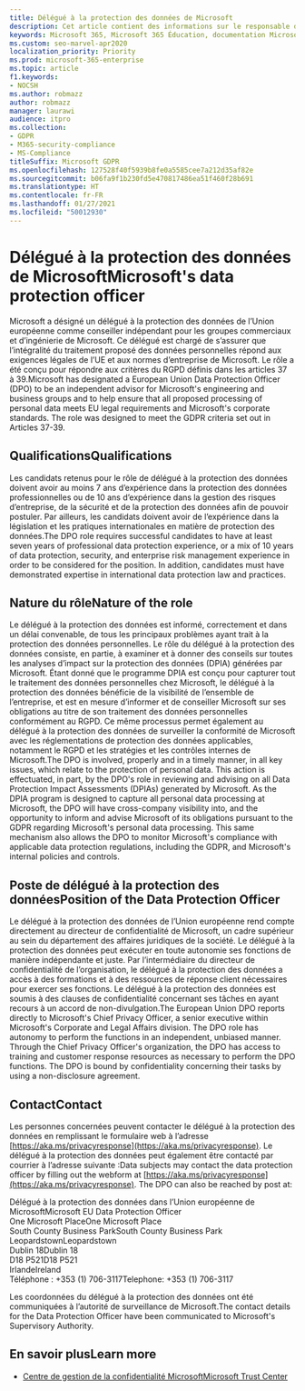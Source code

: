 ```yaml
---
title: Délégué à la protection des données de Microsoft
description: Cet article contient des informations sur le responsable de la protection des données de l’Union européenne (DPO) de Microsoft pour le RGPD.
keywords: Microsoft 365, Microsoft 365 Éducation, documentation Microsoft 365, RGPD
ms.custom: seo-marvel-apr2020
localization_priority: Priority
ms.prod: microsoft-365-enterprise
ms.topic: article
f1.keywords:
- NOCSH
ms.author: robmazz
author: robmazz
manager: laurawi
audience: itpro
ms.collection:
- GDPR
- M365-security-compliance
- MS-Compliance
titleSuffix: Microsoft GDPR
ms.openlocfilehash: 127528f40f5939b8fe0a5585cee7a212d35af82e
ms.sourcegitcommit: b06fa9f1b230fd5e470817486ea51f460f28b691
ms.translationtype: HT
ms.contentlocale: fr-FR
ms.lasthandoff: 01/27/2021
ms.locfileid: "50012930"
---
```

# <a name="microsofts-data-protection-officer"></a><span data-ttu-id="fbaea-104">Délégué à la protection des données de Microsoft</span><span class="sxs-lookup"><span data-stu-id="fbaea-104">Microsoft's data protection officer</span></span>

<span data-ttu-id="fbaea-p101">Microsoft a désigné un délégué à la protection des données de l’Union européenne comme conseiller indépendant pour les groupes commerciaux et d’ingénierie de Microsoft. Ce délégué est chargé de s’assurer que l’intégralité du traitement proposé des données personnelles répond aux exigences légales de l’UE et aux normes d’entreprise de Microsoft. Le rôle a été conçu pour répondre aux critères du RGPD définis dans les articles 37 à 39.</span><span class="sxs-lookup"><span data-stu-id="fbaea-p101">Microsoft has designated a European Union Data Protection Officer (DPO) to be an independent advisor for Microsoft's engineering and business groups and to help ensure that all proposed processing of personal data meets EU legal requirements and Microsoft's corporate standards. The role was designed to meet the GDPR criteria set out in Articles 37-39.</span></span>

## <a name="qualifications"></a><span data-ttu-id="fbaea-107">Qualifications</span><span class="sxs-lookup"><span data-stu-id="fbaea-107">Qualifications</span></span>

<span data-ttu-id="fbaea-p102">Les candidats retenus pour le rôle de délégué à la protection des données doivent avoir au moins 7 ans d’expérience dans la protection des données professionnelles ou de 10 ans d’expérience dans la gestion des risques d’entreprise, de la sécurité et de la protection des données afin de pouvoir postuler. Par ailleurs, les candidats doivent avoir de l’expérience dans la législation et les pratiques internationales en matière de protection des données.</span><span class="sxs-lookup"><span data-stu-id="fbaea-p102">The DPO role requires successful candidates to have at least seven years of professional data protection experience, or a mix of 10 years of data protection, security, and enterprise risk management experience in order to be considered for the position. In addition, candidates must have demonstrated expertise in international data protection law and practices.</span></span> 

## <a name="nature-of-the-role"></a><span data-ttu-id="fbaea-110">Nature du rôle</span><span class="sxs-lookup"><span data-stu-id="fbaea-110">Nature of the role</span></span>

<span data-ttu-id="fbaea-p103">Le délégué à la protection des données est informé, correctement et dans un délai convenable, de tous les principaux problèmes ayant trait à la protection des données personnelles. Le rôle du délégué à la protection des données consiste, en partie, à examiner et à donner des conseils sur toutes les analyses d’impact sur la protection des données (DPIA) générées par Microsoft. Étant donné que le programme DPIA est conçu pour capturer tout le traitement des données personnelles chez Microsoft, le délégué à la protection des données bénéficie de la visibilité de l’ensemble de l’entreprise, et est en mesure d’informer et de conseiller Microsoft sur ses obligations au titre de son traitement des données personnelles conformément au RGPD. Ce même processus permet également au délégué à la protection des données de surveiller la conformité de Microsoft avec les réglementations de protection des données applicables, notamment le RGPD et les stratégies et les contrôles internes de Microsoft.</span><span class="sxs-lookup"><span data-stu-id="fbaea-p103">The DPO is involved, properly and in a timely manner, in all key issues, which relate to the protection of personal data. This action is effectuated, in part, by the DPO's role in reviewing and advising on all Data Protection Impact Assessments (DPIAs) generated by Microsoft. As the DPIA program is designed to capture all personal data processing at Microsoft, the DPO will have cross-company visibility into, and the opportunity to inform and advise Microsoft of its obligations pursuant to the GDPR regarding Microsoft's personal data processing. This same mechanism also allows the DPO to monitor Microsoft's compliance with applicable data protection regulations, including the GDPR, and Microsoft's internal policies and controls.</span></span> 

## <a name="position-of-the-data-protection-officer"></a><span data-ttu-id="fbaea-115">Poste de délégué à la protection des données</span><span class="sxs-lookup"><span data-stu-id="fbaea-115">Position of the Data Protection Officer</span></span>

<span data-ttu-id="fbaea-p104">Le délégué à la protection des données de l’Union européenne rend compte directement au directeur de confidentialité de Microsoft, un cadre supérieur au sein du département des affaires juridiques de la société. Le délégué à la protection des données peut exécuter en toute autonomie ses fonctions de manière indépendante et juste. Par l’intermédiaire du directeur de confidentialité de l’organisation, le délégué à la protection des données a accès à des formations et à des ressources de réponse client nécessaires pour exercer ses fonctions. Le délégué à la protection des données est soumis à des clauses de confidentialité concernant ses tâches en ayant recours à un accord de non-divulgation.</span><span class="sxs-lookup"><span data-stu-id="fbaea-p104">The European Union DPO reports directly to Microsoft's Chief Privacy Officer, a senior executive within Microsoft's Corporate and Legal Affairs division.  The DPO role has autonomy to perform the functions in an independent, unbiased manner. Through the Chief Privacy Officer's organization, the DPO has access to training and customer response resources as necessary to perform the DPO functions. The DPO is bound by confidentiality concerning their tasks by using a non-disclosure agreement.</span></span>  

## <a name="contact"></a><span data-ttu-id="fbaea-120">Contact</span><span class="sxs-lookup"><span data-stu-id="fbaea-120">Contact</span></span>

<span data-ttu-id="fbaea-p105">Les personnes concernées peuvent contacter le délégué à la protection des données en remplissant le formulaire web à l’adresse [https://aka.ms/privacyresponse](https://aka.ms/privacyresponse). Le délégué à la protection des données peut également être contacté par courrier à l’adresse suivante :</span><span class="sxs-lookup"><span data-stu-id="fbaea-p105">Data subjects may contact the data protection officer by filling out the webform at [https://aka.ms/privacyresponse](https://aka.ms/privacyresponse). The DPO can also be reached by post at:</span></span>

<span data-ttu-id="fbaea-123">Délégué à la protection des données dans l’Union européenne de Microsoft</span><span class="sxs-lookup"><span data-stu-id="fbaea-123">Microsoft EU Data Protection Officer</span></span><br>
<span data-ttu-id="fbaea-124">One Microsoft Place</span><span class="sxs-lookup"><span data-stu-id="fbaea-124">One Microsoft Place</span></span><br>
<span data-ttu-id="fbaea-125">South County Business Park</span><span class="sxs-lookup"><span data-stu-id="fbaea-125">South County Business Park</span></span><br>
<span data-ttu-id="fbaea-126">Leopardstown</span><span class="sxs-lookup"><span data-stu-id="fbaea-126">Leopardstown</span></span><br>
<span data-ttu-id="fbaea-127">Dublin 18</span><span class="sxs-lookup"><span data-stu-id="fbaea-127">Dublin 18</span></span><br>
<span data-ttu-id="fbaea-128">D18 P521</span><span class="sxs-lookup"><span data-stu-id="fbaea-128">D18 P521</span></span><br>
<span data-ttu-id="fbaea-129">Irlande</span><span class="sxs-lookup"><span data-stu-id="fbaea-129">Ireland</span></span><br>
<span data-ttu-id="fbaea-130">Téléphone : +353 (1) 706-3117</span><span class="sxs-lookup"><span data-stu-id="fbaea-130">Telephone: +353 (1) 706-3117</span></span><br>

<span data-ttu-id="fbaea-131">Les coordonnées du délégué à la protection des données ont été communiquées à l’autorité de surveillance de Microsoft.</span><span class="sxs-lookup"><span data-stu-id="fbaea-131">The contact details for the Data Protection Officer have been communicated to Microsoft's Supervisory Authority.</span></span>

## <a name="learn-more"></a><span data-ttu-id="fbaea-132">En savoir plus</span><span class="sxs-lookup"><span data-stu-id="fbaea-132">Learn more</span></span>

- [<span data-ttu-id="fbaea-133">Centre de gestion de la confidentialité Microsoft</span><span class="sxs-lookup"><span data-stu-id="fbaea-133">Microsoft Trust Center</span></span>](https://www.microsoft.com/trust-center/privacy/gdpr-overview)
